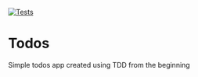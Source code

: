 [![Tests](https://github.com/jsep/todos-tdd/actions/workflows/main.yml/badge.svg "Test status")](https://github.com/jsep/todos-tdd/actions/workflows/main.yml)

# Todos

Simple todos app created using TDD from the beginning
